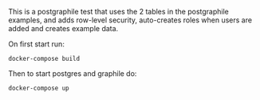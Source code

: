 This is a postgraphile test that uses the 2 tables in the postgraphile examples, and adds row-level security, auto-creates roles when users are added and creates example data.

On first start run:

`docker-compose build`

Then to start postgres and graphile do:

`docker-compose up`
